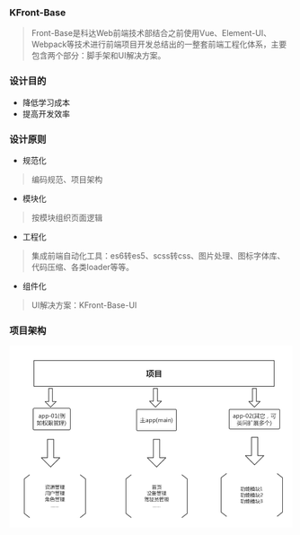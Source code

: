 ### KFront-Base

> Front-Base是科达Web前端技术部结合之前使用Vue、Element-UI、Webpack等技术进行前端项目开发总结出的一整套前端工程化体系，主要包含两个部分：脚手架和UI解决方案。

### 设计目的
* 降低学习成本
* 提高开发效率

### 设计原则
* 规范化
> 编码规范、项目架构
* 模块化
> 按模块组织页面逻辑
* 工程化
> 集成前端自动化工具：es6转es5、scss转css、图片处理、图标字体库、代码压缩、各类loader等等。
* 组件化
> UI解决方案：KFront-Base-UI

### 项目架构
![avatar](../img/project.png)

